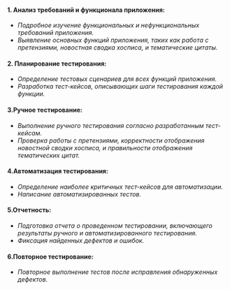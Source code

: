  #### 1. Анализ требований и функционала приложения:
- *Подробное изучение функциональных и нефункциональных требований приложения.*
- *Выявление основных функций приложения, таких как работа с претензиями, новостная сводка хосписа, и тематические цитаты.*

#### 2. Планирование тестирования:
- *Определение тестовых сценариев для всех функций приложения.*
- *Разработка тест-кейсов, описывающих шаги тестирования каждой функции.*

#### 3.Ручное тестирование:
- *Выполнение ручного тестирования согласно разработанным тест-кейсам.*
- *Проверка работы с претензиями, корректности отображения новостной сводки хосписа, и правильности отображения тематических цитат.*

#### 4.Автоматизация тестирования:
- *Определение наиболее критичных тест-кейсов для автоматизации.*
- *Написание автоматизированных тестов.*

#### 5.Отчетность:
- *Подготовка отчета о проведенном тестировании, включающего результаты ручного и автоматизированного тестирования.*
- *Фиксация найденных дефектов и ошибок.*

#### 6.Повторное тестирование:
- *Повторное выполнение тестов после исправления обнаруженных дефектов.*
